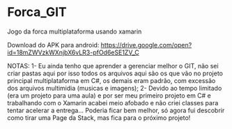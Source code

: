 # Forca_GIT
Jogo da forca multiplataforma usando xamarin

Download do APK para android: https://drive.google.com/open?id=18mZWVzkWXnjbX6vLR3-pfOd6eSE1ZV_C

NOTAS:
1- Eu ainda tenho que aprender a gerenciar melhor o GIT, não sei criar pastas aqui por isso todos os arquivos aqui são os que vão no projeto principal multiplataforma em C#, os demais eram padrão, com excessão dos arquivos multimidia (musicas e imagens);
2- Devido ao tempo limitado (era um projeto para uma aula) e por ser meu primeiro projeto em C# e trabalhando com o Xamarin acabei meio afobado e não criei classes para tentar acelerar a entrega... Poderia ficar bem melhor, só agora fui descobrir como tirar uma Page da Stack, mas fica para o próximo projeto!
